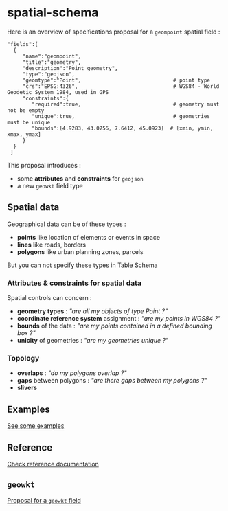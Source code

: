 # spatial-schema
Here is an overview of specifications proposal for a `geompoint` spatial field :

    "fields":[
      {
         "name":"geompoint",
         "title":"geometry",
         "description":"Point geometry",
         "type":"geojson",
         "geomtype":"Point",                              # point type
         "crs":"EPSG:4326",                               # WGS84 - World Geodetic System 1984, used in GPS
         "constraints":{
            "required":true,                              # geometry must not be empty
            "unique":true,                                # geometries must be unique
            "bounds":[4.9283, 43.0756, 7.6412, 45.0923]  # [xmin, ymin, xmax, ymax]
         }
      }
     ]

This proposal introduces :

- some **attributes** and **constraints** for `geojson`
- a new `geowkt` field type

## Spatial data
Geographical data can be of these types :

- **points** like location of elements or events in space
- **lines** like roads, borders
- **polygons** like urban planning zones, parcels

But you can not specify these types in Table Schema

### Attributes & constraints for spatial data
Spatial controls can concern :

- **geometry types** : _"are all my objects of type Point ?"_
- **coordinate reference system** assignment : _"are my points in WGS84 ?"_
- **bounds** of the data : _"are my points contained in a defined bounding box ?"_
- **unicity** of geometries : _"are my geometries unique ?"_

### Topology
- **overlaps** : _"do my polygons overlap ?"_
- **gaps** between polygons : _"are there gaps between my polygons ?"_
- **slivers**

## Examples
[See some examples](EXAMPLES.md)

## Reference
[Check reference documentation](REFERENCE.md)

## `geowkt`
[Proposal for a `geowkt` field](geowkt.md)



